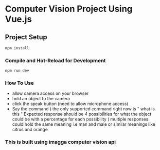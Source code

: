 # Computer Vision Project Using Vue.js

## Project Setup

```sh
npm install
```

### Compile and Hot-Reload for Development

```sh
npm run dev
```

### How To Use

- allow camera access on your browser
- hold an object to the camera
- click the speak button (need to allow microphone access)
- Say the command ( the only supported command right now is " what is this "
Expected response should be 4 possibilities for what the object could be with a percentage for each possibility ( multiple responses could hold the same meaning i.e man and male or similar meanings like citrus and orange

### This is built using imagga computer vision api
